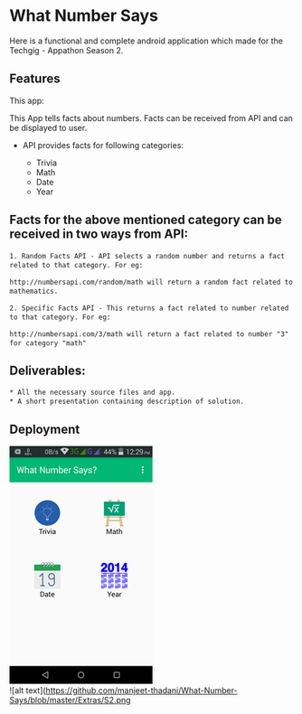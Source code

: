 # What Number Says

Here is a functional and complete android application which made for the  Techgig - Appathon Season 2.

## Features

This app:

This App tells facts about numbers. Facts can be received from API and can be displayed to user.

* API provides facts for following categories:
	
	- Trivia
	- Math
	- Date
	- Year

## Facts for the above mentioned category can be received in two ways from API:

	1. Random Facts API - API selects a random number and returns a fact related to that category. For eg: 
```
http://numbersapi.com/random/math will return a random fact related to mathematics.

```

	2. Specific Facts API - This returns a fact related to number related to that category. For eg: 
```
http://numbersapi.com/3/math will return a fact related to number "3" for category "math"

```
## Deliverables:

    * All the necessary source files and app.
    * A short presentation containing description of solution.

## Deployment

![alt text](https://github.com/manjeet-thadani/What-Number-Says/blob/master/Extras/S1.png)		
![alt text](https://github.com/manjeet-thadani/What-Number-Says/blob/master/Extras/S2.png
